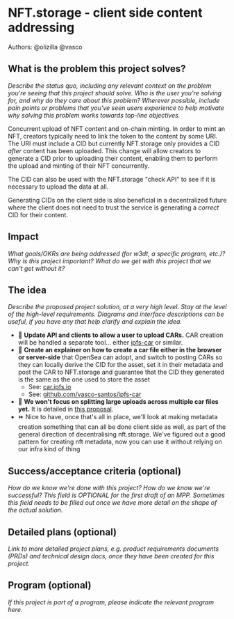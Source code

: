 # NFT.storage - client side content addressing

Authors: @olizilla @vasco

<!--
This minimal project pitch (MPP) template is for a proposal/brief/pitch for a significant project to be undertaken by a Web3 Dev project team.
The goal of project proposals is to help us decide which work to take on, which things are more valuable than other things.
-->
<!--
A minimal project pitch (MPP) should contain enough detail for others to understand what problem this project solves and why this is important for our
team's goal of achieving product-market fit, a high-level description of what the idea/proposed solution is, and space to add more detailed technical 
design and planning information as we develop this information.

The MPP itself does not need to describe the work, technical design, scope, and project plan in much detail.

Projects can include work for major programs (such as Bedrock and Nitro), but they can focus on other areas, e.g. refactors for future capability, 
improving our testing infrastructure, testing and validation, and other engineering-oriented projects.
-->
<!--
For ease of discussion in PRs, consider breaking lines after every sentence or long phrase.
-->

## What is the problem this project solves?
_Describe the status quo, including any relevant context on the problem you're seeing that this project should solve. Who is the user you're solving for, and why do they care about this problem? Wherever possible, include pain points or problems that you've seen users experience to help motivate why solving this problem works towards top-line objectives._ 

Concurrent upload of NFT content and on-chain minting. In order to mint an NFT, creators typically need to link the token to the content by some URI. The URI must include a CID but currently NFT.storage only provides a CID _after_ content has been uploaded. This change will allow creators to generate a CID prior to uploading their content, enabling them to perform the upload and minting of their NFT concurrently.

The CID can also be used with the NFT.storage "check API" to see if it is necessary to upload the data at all.

Generating CIDs on the client side is also beneficial in a decentralized future where the client does not need to trust the service is generating a _correct_ CID for their content.

## Impact
_What goals/OKRs are being addressed (for w3dt, a specific program, etc.)? Why is this project important? What do we get with this project that we can't get without it?_

## The idea
_Describe the proposed project solution, at a very high level. Stay at the level of the high-level requirements. Diagrams and interface descriptions can be useful, if you have any that help clarify and explain the idea._

- 📡 **Update API and clients to allow a user to upload CARs.** CAR creation will be handled a separate tool... either [ipfs-car](https://github.com/vasco-santos/ipfs-car) or similar.
- 📄 **Create an explainer on how to create a car file either in the browser or server-side** that OpenSea can adopt, and switch to posting CARs so they can locally derive the CID for the asset, set it in their metadata and post the CAR to NFT.storage and guarantee that the CID they generated is the same as the one used to store the asset
    - See: [car.ipfs.io](https://car.ipfs.io)
    - See: [github.com/vasco-santos/ipfs-car](https://github.com/vasco-santos/ipfs-car)
- 🚫 **We won't focus on splitting large uploads across multiple car files yet.** It is detailed in [this proposal](https://github.com/protocol/web3-dev-team/blob/main/proposals/nft.storage-chunked-car-uploads.md).
- ⏩ Nice to have, once that's all in place, we'll look at making metadata creation something that can all be done client side as well, as part of the general direction of decentralising nft.storage. We've figured out a good pattern for creating nft metadata, now you can use it without relying on our infra kind of thing

## Success/acceptance criteria (optional)
_How do we know we're done with this project? How do we know we're successful? This field is OPTIONAL for the first draft of an MPP. Sometimes this field needs to be filled out once we have more detail on the shape of the actual solution._

## Detailed plans (optional)
_Link to more detailed project plans, e.g. product requirements documents (PRDs) and technical design docs, once they have been created for this project._

## Program (optional)
_If this project is part of a program, please indicate the relevant program here._
